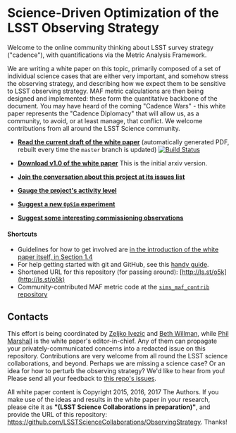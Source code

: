 # Science-Driven Optimization of the LSST Observing Strategy

Welcome to the online community thinking about LSST survey strategy ("cadence"), with quantifications via the Metric Analysis Framework.

We are writing a white paper on this topic, primarily composed of a set of individual science cases that are either very important, and somehow stress the observing strategy, and describing how we expect them to be sensitive to LSST observing strategy. MAF metric calculations are then being designed and implemented: these form the quantitative backbone of the document. You may have heard of the coming  "Cadence Wars" - this white paper represents the "Cadence Diplomacy" that will allow us, as a community, to avoid, or at least manage, that conflict. We welcome contributions from all around the LSST Science community.

<!--
* **[Read the current draft of the white paper](http://www.slac.stanford.edu/~digel/ObservingStrategy/whitepaper/LSST_Observing_Strategy_White_Paper.pdf)** (automatically generated PDF, updated every hour, in principle - [log file is here](http://www.slac.stanford.edu/~digel/ObservingStrategy/whitepaper/LSST_Observing_Strategy_White_Paper.log)) -->

* **[Read the current draft of the white paper](https://github.com/LSSTScienceCollaborations/ObservingStrategy/blob/pdf/whitepaper/LSST_Observing_Strategy_White_Paper.pdf
)** (automatically generated PDF, rebuilt every time the `master` branch is updated)
[![Build Status](https://travis-ci.org/LSSTScienceCollaborations/ObservingStrategy.svg?branch=master)](https://travis-ci.org/LSSTScienceCollaborations/ObservingStrategy)

* **[Download v1.0 of the white paper](https://github.com/LSSTScienceCollaborations/ObservingStrategy/raw/master/whitepaper/releases/LSST_Observing_Strategy_White_Paper_v1.0.pdf)** This is the initial arxiv version.

* **[Join the conversation about this project at its issues list](https://github.com/LSSTScienceCollaborations/ObservingStrategy/issues)**

* **[Gauge the project's activity level](https://github.com/LSSTScienceCollaborations/ObservingStrategy/pulse/halfweekly)**

* **[Suggest a new `OpSim` experiment](https://github.com/LSSTScienceCollaborations/ObservingStrategy/blob/master/opsim/README.md)**

* **[Suggest some interesting commissioning observations](https://github.com/LSSTScienceCollaborations/ObservingStrategy/blob/master/commissioning/README.md)**


#### Shortcuts

* Guidelines for how to get involved are [in the introduction of the white paper itself, in Section 1.4](https://github.com/LSSTScienceCollaborations/ObservingStrategy/blob/master/whitepaper/preface.tex)
* For help getting started with git and GitHub, see this [handy guide](https://github.com/drphilmarshall/GettingStarted#top).
* Shortened URL for this repository (for passing around): [http://ls.st/o5k](http://ls.st/o5k)
* Community-contributed MAF metric code at the [`sims_maf_contrib` repository](https://github.com/LSST-nonproject/sims_maf_contrib/wiki)

<!-- Old workshop links:
## The 2015 MAF Workshop, Bremerton
*August 19-21, 2015.*
* [Meeting website](http://lsstsciencecollaborations.github.io/ObservingStrategy/)
* [List of registered attendees](https://project.lsst.org/meetings/lsst2015/cadence-registrations)
* [Hack session products](https://github.com/LSSTScienceCollaborations/ObservingStrategy/issues?utf8=%E2%9C%93&q=label%3A%22Hack+Day!%22+)
* [Feedback form](http://goo.gl/forms/xmVBIWynm4)
## Face-to-Face White Paper Workshop, Tucscon
*November 19-20, 2015.*
* [Program](workshop/Tucson2015.md)
End of old workshop links -->

## Contacts

This effort is being coordinated by [Zeljko Ivezic](https://github.com/LSSTScienceCollaborations/ObservingStrategy/issues/new?body=@ivezic) and [Beth Willman](https://github.com/LSSTScienceCollaborations/ObservingStrategy/issues/new?body=@bethwillman), while [Phil Marshall](https://github.com/LSSTScienceCollaborations/ObservingStrategy/issues/new?body=@drphilmarshall) is the white paper's editor-in-chief. Any of them can propagate your privately-communicated concerns into a redacted issue on this repository. Contributions are very welcome from all round the LSST science collaborations, and beyond. Perhaps we are missing a science case? Or an idea for how to perturb the observing strategy? We'd like to hear from you! Please send all your feedback to [this repo's issues](https://github.com/LSSTScienceCollaborations/ObservingStrategy/issues).

All white paper content is Copyright 2015, 2016, 2017 The Authors. If you make use of the ideas and results in the white paper in your research, please cite it as **"(LSST Science Collaborations in preparation)"**, and provide the URL of this repository: https://github.com/LSSTScienceCollaborations/ObservingStrategy. Thanks!
